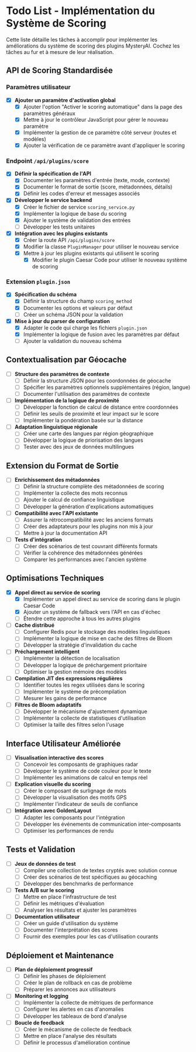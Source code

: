 # Todo List - Implémentation du Système de Scoring

Cette liste détaille les tâches à accomplir pour implémenter les améliorations du système de scoring des plugins MysteryAI. Cochez les tâches au fur et à mesure de leur réalisation.

## API de Scoring Standardisée

### Paramètres utilisateur

- [x] **Ajouter un paramètre d'activation global**
  - [x] Ajouter l'option "Activer le scoring automatique" dans la page des paramètres généraux
  - [x] Mettre à jour le contrôleur JavaScript pour gérer le nouveau paramètre
  - [x] Implémenter la gestion de ce paramètre côté serveur (routes et modèles)
  - [x] Ajouter la vérification de ce paramètre avant d'appliquer le scoring

### Endpoint `/api/plugins/score`

- [x] **Définir la spécification de l'API**
  - [x] Documenter les paramètres d'entrée (texte, mode, contexte)
  - [x] Documenter le format de sortie (score, métadonnées, détails)
  - [x] Définir les codes d'erreur et messages associés

- [x] **Développer le service backend**
  - [x] Créer le fichier de service `scoring_service.py`
  - [x] Implémenter la logique de base du scoring
  - [x] Ajouter le système de validation des entrées
  - [ ] Développer les tests unitaires

- [x] **Intégration avec les plugins existants**
  - [x] Créer la route API `/api/plugins/score`
  - [x] Modifier la classe `PluginManager` pour utiliser le nouveau service
  - [x] Mettre à jour les plugins existants qui utilisent le scoring
    - [x] Modifier le plugin Caesar Code pour utiliser le nouveau système de scoring

### Extension `plugin.json`

- [x] **Spécification du schéma**
  - [x] Définir la structure du champ `scoring_method`
  - [x] Documenter les options et valeurs par défaut
  - [ ] Créer un schéma JSON pour la validation

- [x] **Mise à jour du parser de configuration**
  - [x] Adapter le code qui charge les fichiers `plugin.json`
  - [x] Implémenter la logique de fusion avec les paramètres par défaut
  - [ ] Ajouter la validation du nouveau schéma

## Contextualisation par Géocache

- [ ] **Structure des paramètres de contexte**
  - [ ] Définir la structure JSON pour les coordonnées de géocache
  - [ ] Spécifier les paramètres optionnels supplémentaires (région, langue)
  - [ ] Documenter l'utilisation des paramètres de contexte

- [ ] **Implémentation de la logique de proximité**
  - [ ] Développer la fonction de calcul de distance entre coordonnées
  - [ ] Définir les seuils de proximité et leur impact sur le score
  - [ ] Implémenter la pondération basée sur la distance

- [ ] **Adaptation linguistique régionale**
  - [ ] Créer une carte des langues par région géographique
  - [ ] Développer la logique de priorisation des langues
  - [ ] Tester avec des jeux de données multilingues

## Extension du Format de Sortie

- [ ] **Enrichissement des métadonnées**
  - [ ] Définir la structure complète des métadonnées de scoring
  - [ ] Implémenter la collecte des mots reconnus
  - [ ] Ajouter le calcul de confiance linguistique
  - [ ] Développer la génération d'explications automatiques

- [ ] **Compatibilité avec l'API existante**
  - [ ] Assurer la rétrocompatibilité avec les anciens formats
  - [ ] Créer des adaptateurs pour les plugins non mis à jour
  - [ ] Mettre à jour la documentation API

- [ ] **Tests d'intégration**
  - [ ] Créer des scénarios de test couvrant différents formats
  - [ ] Vérifier la cohérence des métadonnées générées
  - [ ] Comparer les performances avec l'ancien système

## Optimisations Techniques

- [x] **Appel direct au service de scoring**
  - [x] Implémenter un appel direct au service de scoring dans le plugin Caesar Code 
  - [x] Ajouter un système de fallback vers l'API en cas d'échec
  - [ ] Étendre cette approche à tous les autres plugins

- [ ] **Cache distribué**
  - [ ] Configurer Redis pour le stockage des modèles linguistiques
  - [ ] Implémenter la logique de mise en cache des filtres de Bloom
  - [ ] Développer la stratégie d'invalidation du cache

- [ ] **Préchargement intelligent**
  - [ ] Implémenter la détection de localisation
  - [ ] Développer la logique de préchargement prioritaire
  - [ ] Optimiser la gestion mémoire des modèles

- [ ] **Compilation JIT des expressions régulières**
  - [ ] Identifier toutes les regex utilisées dans le scoring
  - [ ] Implémenter le système de précompilation
  - [ ] Mesurer les gains de performance

- [ ] **Filtres de Bloom adaptatifs**
  - [ ] Développer le mécanisme d'ajustement dynamique
  - [ ] Implémenter la collecte de statistiques d'utilisation
  - [ ] Optimiser la taille des filtres selon l'usage

## Interface Utilisateur Améliorée

- [ ] **Visualisation interactive des scores**
  - [ ] Concevoir les composants de graphiques radar
  - [ ] Développer le système de code couleur pour le texte
  - [ ] Implémenter les animations de calcul en temps réel

- [ ] **Explication visuelle du scoring**
  - [ ] Créer le composant de surlignage de mots
  - [ ] Développer la visualisation des motifs GPS
  - [ ] Implémenter l'indicateur de seuils de confiance

- [ ] **Intégration avec GoldenLayout**
  - [ ] Adapter les composants pour l'intégration
  - [ ] Développer les événements de communication inter-composants
  - [ ] Optimiser les performances de rendu

## Tests et Validation

- [ ] **Jeux de données de test**
  - [ ] Compiler une collection de textes cryptés avec solution connue
  - [ ] Créer des scénarios de test spécifiques au géocaching
  - [ ] Développer des benchmarks de performance

- [ ] **Tests A/B sur le scoring**
  - [ ] Mettre en place l'infrastructure de test
  - [ ] Définir les métriques d'évaluation
  - [ ] Analyser les résultats et ajuster les paramètres

- [ ] **Documentation utilisateur**
  - [ ] Créer un guide d'utilisation du système
  - [ ] Documenter l'interprétation des scores
  - [ ] Fournir des exemples pour les cas d'utilisation courants

## Déploiement et Maintenance

- [ ] **Plan de déploiement progressif**
  - [ ] Définir les phases de déploiement
  - [ ] Créer le plan de rollback en cas de problème
  - [ ] Préparer les annonces aux utilisateurs

- [ ] **Monitoring et logging**
  - [ ] Implémenter la collecte de métriques de performance
  - [ ] Configurer les alertes en cas d'anomalies
  - [ ] Développer les tableaux de bord d'analyse

- [ ] **Boucle de feedback**
  - [ ] Créer le mécanisme de collecte de feedback
  - [ ] Mettre en place l'analyse des résultats
  - [ ] Définir le processus d'amélioration continue 